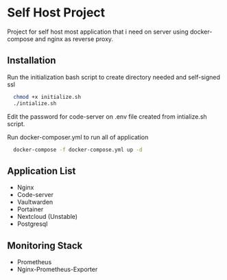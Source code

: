 
# Self Host Project

Project for self host most application that i need on server using docker-compose and nginx as reverse proxy.


## Installation

Run the initialization bash script to create directory needed and self-signed ssl

```bash
  chmod +x initialize.sh
  ./intialize.sh
```

Edit the password for code-server on .env file created from intialize.sh script.

Run docker-composer.yml to run all of application
```bash
  docker-compose -f docker-compose.yml up -d
```

    
## Application List

- Nginx
- Code-server
- Vaultwarden
- Portainer
- Nextcloud (Unstable)
- Postgresql

## Monitoring Stack

- Prometheus
- Nginx-Prometheus-Exporter